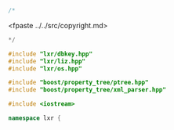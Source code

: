 ```cpp
/*
```
<fpaste ../../src/copyright.md>
```cpp
*/

#include "lxr/dbkey.hpp"
#include "lxr/liz.hpp"
#include "lxr/os.hpp"

#include "boost/property_tree/ptree.hpp"
#include "boost/property_tree/xml_parser.hpp"

#include <iostream>

namespace lxr {

```
